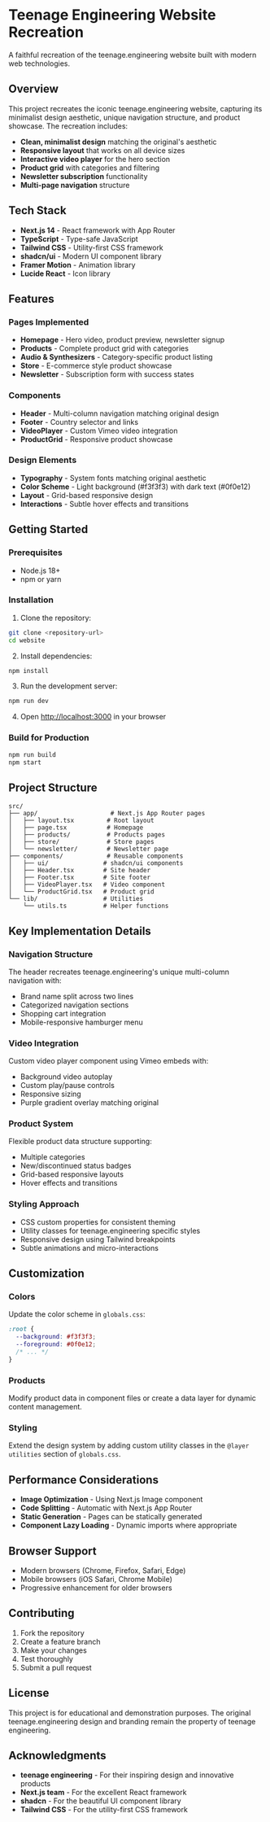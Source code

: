 # Teenage Engineering Website Recreation

A faithful recreation of the teenage.engineering website built with modern web technologies.

## Overview

This project recreates the iconic teenage.engineering website, capturing its minimalist design aesthetic, unique navigation structure, and product showcase. The recreation includes:

- **Clean, minimalist design** matching the original's aesthetic
- **Responsive layout** that works on all device sizes
- **Interactive video player** for the hero section
- **Product grid** with categories and filtering
- **Newsletter subscription** functionality
- **Multi-page navigation** structure

## Tech Stack

- **Next.js 14** - React framework with App Router
- **TypeScript** - Type-safe JavaScript
- **Tailwind CSS** - Utility-first CSS framework
- **shadcn/ui** - Modern UI component library
- **Framer Motion** - Animation library
- **Lucide React** - Icon library

## Features

### Pages Implemented
- **Homepage** - Hero video, product preview, newsletter signup
- **Products** - Complete product grid with categories
- **Audio & Synthesizers** - Category-specific product listing
- **Store** - E-commerce style product showcase
- **Newsletter** - Subscription form with success states

### Components
- **Header** - Multi-column navigation matching original design
- **Footer** - Country selector and links
- **VideoPlayer** - Custom Vimeo video integration
- **ProductGrid** - Responsive product showcase

### Design Elements
- **Typography** - System fonts matching original aesthetic
- **Color Scheme** - Light background (#f3f3f3) with dark text (#0f0e12)
- **Layout** - Grid-based responsive design
- **Interactions** - Subtle hover effects and transitions

## Getting Started

### Prerequisites
- Node.js 18+ 
- npm or yarn

### Installation

1. Clone the repository:
```bash
git clone <repository-url>
cd website
```

2. Install dependencies:
```bash
npm install
```

3. Run the development server:
```bash
npm run dev
```

4. Open [http://localhost:3000](http://localhost:3000) in your browser

### Build for Production

```bash
npm run build
npm start
```

## Project Structure

```
src/
├── app/                    # Next.js App Router pages
│   ├── layout.tsx         # Root layout
│   ├── page.tsx           # Homepage
│   ├── products/          # Products pages
│   ├── store/             # Store pages
│   └── newsletter/        # Newsletter page
├── components/            # Reusable components
│   ├── ui/               # shadcn/ui components
│   ├── Header.tsx        # Site header
│   ├── Footer.tsx        # Site footer
│   ├── VideoPlayer.tsx   # Video component
│   └── ProductGrid.tsx   # Product grid
└── lib/                  # Utilities
    └── utils.ts          # Helper functions
```

## Key Implementation Details

### Navigation Structure
The header recreates teenage.engineering's unique multi-column navigation with:
- Brand name split across two lines
- Categorized navigation sections
- Shopping cart integration
- Mobile-responsive hamburger menu

### Video Integration
Custom video player component using Vimeo embeds with:
- Background video autoplay
- Custom play/pause controls
- Responsive sizing
- Purple gradient overlay matching original

### Product System
Flexible product data structure supporting:
- Multiple categories
- New/discontinued status badges
- Grid-based responsive layouts
- Hover effects and transitions

### Styling Approach
- CSS custom properties for consistent theming
- Utility classes for teenage.engineering specific styles
- Responsive design using Tailwind breakpoints
- Subtle animations and micro-interactions

## Customization

### Colors
Update the color scheme in `globals.css`:
```css
:root {
  --background: #f3f3f3;
  --foreground: #0f0e12;
  /* ... */
}
```

### Products
Modify product data in component files or create a data layer for dynamic content management.

### Styling
Extend the design system by adding custom utility classes in the `@layer utilities` section of `globals.css`.

## Performance Considerations

- **Image Optimization** - Using Next.js Image component
- **Code Splitting** - Automatic with Next.js App Router
- **Static Generation** - Pages can be statically generated
- **Component Lazy Loading** - Dynamic imports where appropriate

## Browser Support

- Modern browsers (Chrome, Firefox, Safari, Edge)
- Mobile browsers (iOS Safari, Chrome Mobile)
- Progressive enhancement for older browsers

## Contributing

1. Fork the repository
2. Create a feature branch
3. Make your changes
4. Test thoroughly
5. Submit a pull request

## License

This project is for educational and demonstration purposes. The original teenage.engineering design and branding remain the property of teenage engineering.

## Acknowledgments

- **teenage engineering** - For their inspiring design and innovative products
- **Next.js team** - For the excellent React framework
- **shadcn** - For the beautiful UI component library
- **Tailwind CSS** - For the utility-first CSS framework